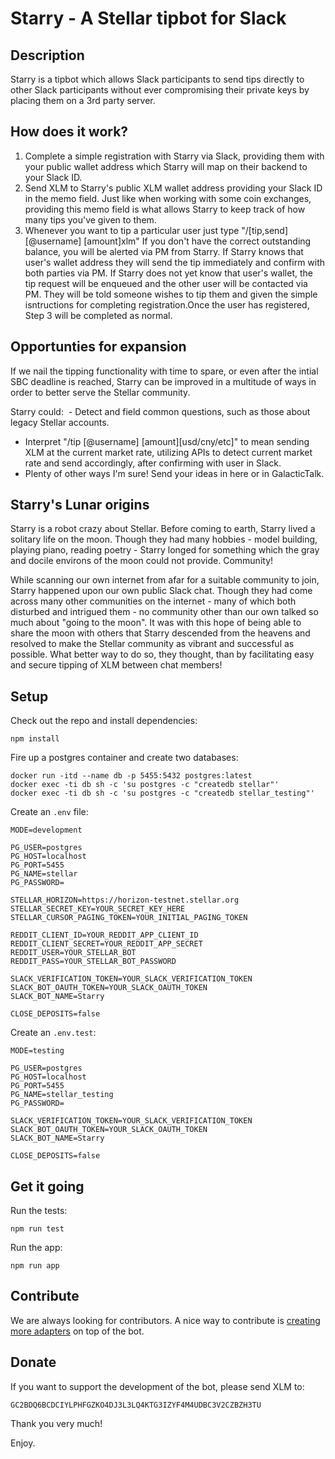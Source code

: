 # Starry - A Stellar tipbot for Slack

## Description
Starry is a tipbot which allows Slack participants to send tips directly to other Slack participants without ever compromising their private keys by placing them on a 3rd party server. 

## How does it work?
1) Complete a simple registration with Starry via Slack, providing them with your public wallet address which Starry will map on their backend to your Slack ID. 
2) Send XLM to Starry's public XLM wallet address providing your Slack ID in the memo field. Just like when working with some coin exchanges, providing this memo field is what allows Starry to keep track of how many tips you've given to them. 
3) Whenever you want to tip a particular user just type "/[tip,send] [@username] [amount]xlm"
   If you don't have the correct outstanding balance, you will be alerted via PM from Starry. 
   If Starry knows that user's wallet address they will send the tip immediately and confirm with both parties via PM. 
   If Starry does not yet know that user's wallet, the tip request will be enqueued and the other user will be contacted via PM. They will be told someone wishes to tip them and given the simple isntructions for completing registration.Once the user has registered, Step 3 will be completed as normal. 

## Opportunties for expansion
If we nail the tipping functionality with time to spare, or even after the intial SBC deadline is reached, Starry can be improved in a multitude of ways in order to better serve the Stellar community.

Starry could:
  - Detect and field common questions, such as those about legacy Stellar accounts. 
  - Interpret "/tip [@username] [amount][usd/cny/etc]" to mean sending XLM at the current market rate, utilizing APIs to detect current market rate and send accordingly, after confirming with user in Slack.
  - Plenty of other ways I'm sure! Send your ideas in here or in GalacticTalk.

## Starry's Lunar origins
Starry is a robot crazy about Stellar. Before coming to earth, Starry lived a solitary life on the moon. Though they had many hobbies - model building, playing piano, reading poetry - Starry longed for something which the gray and docile environs of the moon could not provide. Community!

While scanning our own internet from afar for a suitable community to join, Starry happened upon our own public Slack chat. Though they had come across many other communities on the internet - many of which both disturbed and intrigued them - no community other than our own talked so much about "going to the moon". It was with this hope of being able to share the moon with others that Starry descended from the heavens and resolved to make the Stellar community as vibrant and successful as possible. What better way to do so, they thought, than by facilitating easy and secure tipping of XLM between chat members!

## Setup

Check out the repo and install dependencies:

```
npm install
```

Fire up a postgres container and create two databases:

```
docker run -itd --name db -p 5455:5432 postgres:latest
docker exec -ti db sh -c 'su postgres -c "createdb stellar"'
docker exec -ti db sh -c 'su postgres -c "createdb stellar_testing"'
```

Create an `.env` file:

```
MODE=development

PG_USER=postgres
PG_HOST=localhost
PG_PORT=5455
PG_NAME=stellar
PG_PASSWORD=

STELLAR_HORIZON=https://horizon-testnet.stellar.org
STELLAR_SECRET_KEY=YOUR_SECRET_KEY_HERE
STELLAR_CURSOR_PAGING_TOKEN=YOUR_INITIAL_PAGING_TOKEN

REDDIT_CLIENT_ID=YOUR_REDDIT_APP_CLIENT_ID
REDDIT_CLIENT_SECRET=YOUR_REDDIT_APP_SECRET
REDDIT_USER=YOUR_STELLAR_BOT
REDDIT_PASS=YOUR_STELLAR_BOT_PASSWORD

SLACK_VERIFICATION_TOKEN=YOUR_SLACK_VERIFICATION_TOKEN
SLACK_BOT_OAUTH_TOKEN=YOUR_SLACK_OAUTH_TOKEN
SLACK_BOT_NAME=Starry

CLOSE_DEPOSITS=false
```

Create an `.env.test`:

```
MODE=testing

PG_USER=postgres
PG_HOST=localhost
PG_PORT=5455
PG_NAME=stellar_testing
PG_PASSWORD=

SLACK_VERIFICATION_TOKEN=YOUR_SLACK_VERIFICATION_TOKEN
SLACK_BOT_OAUTH_TOKEN=YOUR_SLACK_OAUTH_TOKEN
SLACK_BOT_NAME=Starry

CLOSE_DEPOSITS=false
```

## Get it going

Run the tests:

```
npm run test
```

Run the app:

```
npm run app
```

## Contribute

We are always looking for contributors. A nice way to contribute is [creating more adapters](https://github.com/shredding/stellar-bot/wiki/How-To:-Create-an-adapter) on top of the bot.

## Donate

If you want to support the development of the bot, please send XLM to:

`GC2BDQ6BCDCIYLPHFGZKO4DJ3L3LQ4KTG3IZYF4M4UDBC3V2CZBZH3TU`

Thank you very much!

Enjoy.


